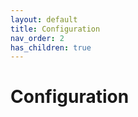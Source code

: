 ```yaml
---
layout: default
title: Configuration
nav_order: 2
has_children: true
---
```


# Configuration